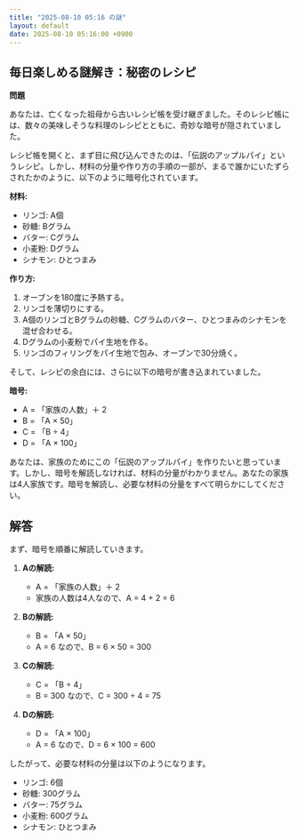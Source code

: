```yaml
---
title: "2025-08-10 05:16 の謎"
layout: default
date: 2025-08-10 05:16:00 +0900
---
```

## 毎日楽しめる謎解き：秘密のレシピ

**問題**

あなたは、亡くなった祖母から古いレシピ帳を受け継ぎました。そのレシピ帳には、数々の美味しそうな料理のレシピとともに、奇妙な暗号が隠されていました。

レシピ帳を開くと、まず目に飛び込んできたのは、「伝説のアップルパイ」というレシピ。しかし、材料の分量や作り方の手順の一部が、まるで誰かにいたずらされたかのように、以下のように暗号化されています。

**材料:**

*   リンゴ: A個
*   砂糖: Bグラム
*   バター: Cグラム
*   小麦粉: Dグラム
*   シナモン: ひとつまみ

**作り方:**

1.  オーブンを180度に予熱する。
2.  リンゴを薄切りにする。
3.  A個のリンゴとBグラムの砂糖、Cグラムのバター、ひとつまみのシナモンを混ぜ合わせる。
4.  Dグラムの小麦粉でパイ生地を作る。
5.  リンゴのフィリングをパイ生地で包み、オーブンで30分焼く。

そして、レシピの余白には、さらに以下の暗号が書き込まれていました。

**暗号:**

*   A = 「家族の人数」＋ 2
*   B = 「A × 50」
*   C = 「B ÷ 4」
*   D = 「A × 100」

あなたは、家族のためにこの「伝説のアップルパイ」を作りたいと思っています。しかし、暗号を解読しなければ、材料の分量がわかりません。あなたの家族は4人家族です。暗号を解読し、必要な材料の分量をすべて明らかにしてください。

## 解答

まず、暗号を順番に解読していきます。

1.  **Aの解読:**
    *   A = 「家族の人数」＋ 2
    *   家族の人数は4人なので、A = 4 + 2 = 6

2.  **Bの解読:**
    *   B = 「A × 50」
    *   A = 6 なので、B = 6 × 50 = 300

3.  **Cの解読:**
    *   C = 「B ÷ 4」
    *   B = 300 なので、C = 300 ÷ 4 = 75

4.  **Dの解読:**
    *   D = 「A × 100」
    *   A = 6 なので、D = 6 × 100 = 600

したがって、必要な材料の分量は以下のようになります。

*   リンゴ: 6個
*   砂糖: 300グラム
*   バター: 75グラム
*   小麦粉: 600グラム
*   シナモン: ひとつまみ

